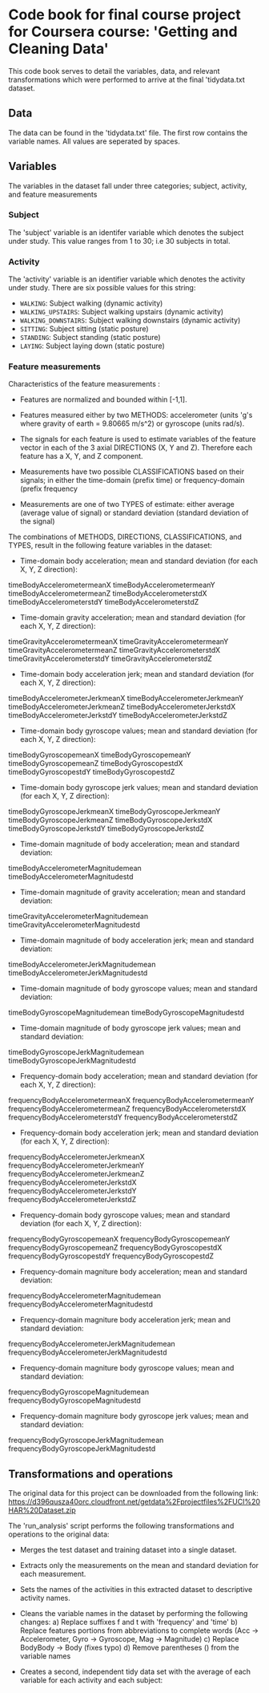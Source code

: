 # Code book for final course project for Coursera course: 'Getting and Cleaning Data'

This code book serves to detail the variables, data, and relevant transformations which were performed to arrive at the final 'tidydata.txt dataset. 

## Data

The data can be found in the 'tidydata.txt' file. The first row contains the variable names. All values are seperated by spaces.

## Variables

The variables in the dataset fall under three categories; subject, activity, and feature measurements

### Subject

The 'subject' variable is an identifer variable which denotes the subject under study.
This value ranges from 1 to 30; i.e 30 subjects in total.

### Activity

The 'activity' variable is an identifier variable which denotes the activity under study.
There are six possible values for this string:

- `WALKING`: Subject walking (dynamic activity)
- `WALKING_UPSTAIRS`: Subject walking upstairs (dynamic activity)
- `WALKING_DOWNSTAIRS`: Subject walking downstairs (dynamic activity)
- `SITTING`: Subject sitting (static posture)
- `STANDING`: Subject standing (static posture)
- `LAYING`: Subject laying down (static posture)

### Feature measurements

Characteristics of the feature measurements :

- Features are normalized and bounded within [-1,1].
 
- Features measured either by two METHODS: accelerometer (units 'g's where gravity of earth = 9.80665 m/s^2) or gyroscope (units rad/s).

- The signals for each feature is used to estimate variables of the feature vector in each of the 3 axial DIRECTIONS (X, Y and Z). Therefore each feature has a X, Y, and Z component.

- Measurements have two possible CLASSIFICATIONS based on their signals; in either the time-domain (prefix time) or frequency-domain (prefix frequency

- Measurements are one of two TYPES of estimate: either average (average value of signal) or standard deviation (standard deviation of the signal)

The combinations of METHODS, DIRECTIONS, CLASSIFICATIONS, and TYPES, result in the following feature variables in the dataset:

- Time-domain body acceleration; mean and standard deviation (for each X, Y, Z direction):

timeBodyAccelerometermeanX
timeBodyAccelerometermeanY
timeBodyAccelerometermeanZ
timeBodyAccelerometerstdX
timeBodyAccelerometerstdY
timeBodyAccelerometerstdZ

- Time-domain gravity acceleration; mean and standard deviation (for each X, Y, Z direction):

timeGravityAccelerometermeanX
timeGravityAccelerometermeanY
timeGravityAccelerometermeanZ
timeGravityAccelerometerstdX
timeGravityAccelerometerstdY
timeGravityAccelerometerstdZ

- Time-domain body acceleration jerk; mean and standard deviation (for each X, Y, Z direction):

timeBodyAccelerometerJerkmeanX
timeBodyAccelerometerJerkmeanY
timeBodyAccelerometerJerkmeanZ
timeBodyAccelerometerJerkstdX
timeBodyAccelerometerJerkstdY
timeBodyAccelerometerJerkstdZ

- Time-domain body gyroscope values; mean and standard deviation (for each X, Y, Z direction):

timeBodyGyroscopemeanX
timeBodyGyroscopemeanY
timeBodyGyroscopemeanZ
timeBodyGyroscopestdX
timeBodyGyroscopestdY
timeBodyGyroscopestdZ

- Time-domain body gyroscope jerk values; mean and standard deviation (for each X, Y, Z direction):

timeBodyGyroscopeJerkmeanX
timeBodyGyroscopeJerkmeanY
timeBodyGyroscopeJerkmeanZ
timeBodyGyroscopeJerkstdX
timeBodyGyroscopeJerkstdY
timeBodyGyroscopeJerkstdZ

- Time-domain magnitude of body acceleration; mean and standard deviation:

timeBodyAccelerometerMagnitudemean
timeBodyAccelerometerMagnitudestd

- Time-domain magnitude of gravity acceleration; mean and standard deviation:

timeGravityAccelerometerMagnitudemean
timeGravityAccelerometerMagnitudestd

- Time-domain magnitude of body acceleration jerk; mean and standard deviation:

timeBodyAccelerometerJerkMagnitudemean
timeBodyAccelerometerJerkMagnitudestd

- Time-domain magnitude of body gyroscope values; mean and standard deviation:

timeBodyGyroscopeMagnitudemean
timeBodyGyroscopeMagnitudestd

- Time-domain magnitude of body gyroscope jerk values; mean and standard deviation:

timeBodyGyroscopeJerkMagnitudemean
timeBodyGyroscopeJerkMagnitudestd

- Frequency-domain body acceleration; mean and standard deviation (for each X, Y, Z direction):

frequencyBodyAccelerometermeanX
frequencyBodyAccelerometermeanY
frequencyBodyAccelerometermeanZ
frequencyBodyAccelerometerstdX
frequencyBodyAccelerometerstdY
frequencyBodyAccelerometerstdZ

- Frequency-domain body acceleration jerk; mean and standard deviation (for each X, Y, Z direction):

frequencyBodyAccelerometerJerkmeanX
frequencyBodyAccelerometerJerkmeanY
frequencyBodyAccelerometerJerkmeanZ
frequencyBodyAccelerometerJerkstdX
frequencyBodyAccelerometerJerkstdY
frequencyBodyAccelerometerJerkstdZ

- Frequency-domain body gyroscope values; mean and standard deviation (for each X, Y, Z direction):

frequencyBodyGyroscopemeanX
frequencyBodyGyroscopemeanY
frequencyBodyGyroscopemeanZ
frequencyBodyGyroscopestdX
frequencyBodyGyroscopestdY
frequencyBodyGyroscopestdZ

- Frequency-domain magniture body acceleration; mean and standard deviation:

frequencyBodyAccelerometerMagnitudemean
frequencyBodyAccelerometerMagnitudestd

- Frequency-domain magniture body acceleration jerk; mean and standard deviation:

frequencyBodyAccelerometerJerkMagnitudemean
frequencyBodyAccelerometerJerkMagnitudestd

- Frequency-domain magniture body gyroscope values; mean and standard deviation:

frequencyBodyGyroscopeMagnitudemean
frequencyBodyGyroscopeMagnitudestd

- Frequency-domain magniture body gyroscope jerk values; mean and standard deviation:

frequencyBodyGyroscopeJerkMagnitudemean
frequencyBodyGyroscopeJerkMagnitudestd


## Transformations and operations

The original data for this project can be downloaded from the following link:
https://d396qusza40orc.cloudfront.net/getdata%2Fprojectfiles%2FUCI%20HAR%20Dataset.zip

The 'run_analysis' script performs the following transformations and operations to the original data:

- Merges the test dataset and training dataset into a single dataset.

- Extracts only the measurements on the mean and standard deviation for each measurement.

- Sets the names of the activities in this extracted dataset to descriptive activity names.

- Cleans the variable names in the dataset by performing the following changes:
	a) Replace suffixes f and t with 'frequency' and 'time'
	b) Replace features portions from abbreviations to complete words (Acc -> Accelerometer, Gyro -> Gyroscope, Mag -> Magnitude)
	c) Replace BodyBody -> Body (fixes typo)
	d) Remove parentheses () from the variable names

- Creates a second, independent tidy data set with the average of each variable for each activity and each subject:




